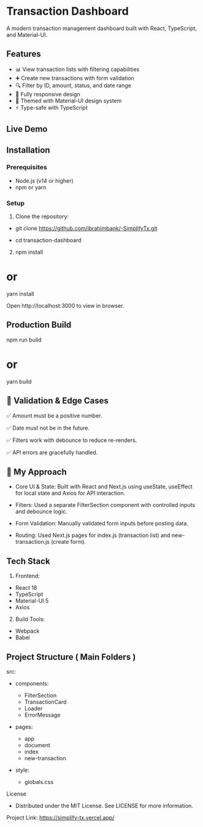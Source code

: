 # Transaction Dashboard

A modern transaction management dashboard built with React, TypeScript, and Material-UI.

## Features

- 📊 View transaction lists with filtering capabilities
- ➕ Create new transactions with form validation
- 🔍 Filter by ID, amount, status, and date range
- 📱 Fully responsive design
- 🎨 Themed with Material-UI design system
- ⚡ Type-safe with TypeScript

## Live Demo

[View Live Demo]: https://simplify-tx.vercel.app/

## Installation

### Prerequisites

- Node.js (v14 or higher)
- npm or yarn

### Setup

1. Clone the repository:

  - git clone https://github.com/ibrahimbank/-SimplifyTx.git
  
  - cd transaction-dashboard

2. npm install
# or
yarn install

Open http://localhost:3000 to view in browser.


## Production Build

npm run build
# or
yarn build

## 🧪 Validation & Edge Cases
✅ Amount must be a positive number.

✅ Date must not be in the future.

✅ Filters work with debounce to reduce re-renders.

✅ API errors are gracefully handled.

## 🧠 My Approach
- Core UI & State: Built with React and Next.js using useState, useEffect for local state and Axios for API interaction.

- Filters: Used a separate FilterSection component with controlled inputs and debounce logic.

- Form Validation: Manually validated form inputs before posting data.

- Routing: Used Next.js pages for index.js (transaction list) and new-transaction.js (create form).

## Tech Stack
1. Frontend:
- React 18
- TypeScript
- Material-UI 5
- Axios

2. Build Tools:

- Webpack
- Babel

## Project Structure ( Main Folders )
src:
  - components:      
     - FilterSection 
    - TransactionCard 
     - Loader          
     - ErrorMessage   
  - pages: 
     - app
     - document
     - index 
     - new-transaction 
  
  - style:
      - globals.css
              

License
- Distributed under the MIT License. See LICENSE for more information.


Project Link: https://simplify-tx.vercel.app/
